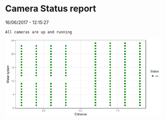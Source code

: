 Camera Status report
================
16/06/2017 - 12:15:27

    All cameras are up and running

![](camreport_files/figure-markdown_github/unnamed-chunk-2-1.png)
